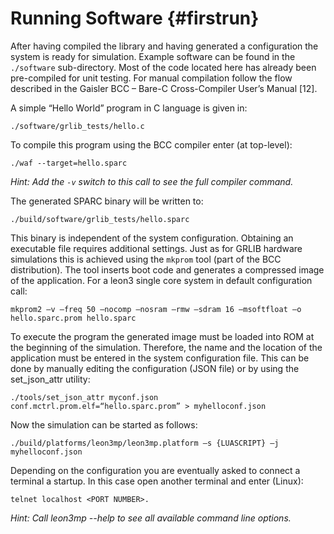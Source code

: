 Running Software {#firstrun}
============================

After having compiled the library and having generated a configuration the system is ready for simulation. 
Example software can be found in the `./software` sub-directory. 
Most of the code located here has already been pre-compiled for unit testing. 
For manual compilation follow the flow described in the Gaisler BCC – Bare-C Cross-Compiler User’s Manual [12].

A simple “Hello World” program in C language is given in:
~~~
./software/grlib_tests/hello.c
~~~~

To compile this program using the BCC compiler enter (at top-level):
~~~
./waf --target=hello.sparc
~~~
*Hint: Add the `-v` switch to this call to see the full compiler command.*

The generated SPARC binary will be written to:
~~~
./build/software/grlib_tests/hello.sparc
~~~

This binary is independent of the system configuration. 
Obtaining an executable file requires additional settings. 
Just as for GRLIB hardware simulations this is achieved using the `mkprom` tool (part of the BCC distribution). 
The tool inserts boot code and generates a compressed image of the application. 
For a leon3 single core system in default configuration call:
~~~
mkprom2 –v –freq 50 –nocomp –nosram –rmw –sdram 16 –msoftfloat –o hello.sparc.prom hello.sparc
~~~

To execute the program the generated image must be loaded into ROM at the beginning of the simulation. 
Therefore, the name and the location of the application must be entered in the system configuration file. 
This can be done by manually editing the configuration (JSON file) or by using the set_json_attr utility:
~~~
./tools/set_json_attr myconf.json conf.mctrl.prom.elf=“hello.sparc.prom” > myhelloconf.json
~~~

Now the simulation can be started as follows:
~~~
./build/platforms/leon3mp/leon3mp.platform –s {LUASCRIPT} –j myhelloconf.json
~~~

Depending on the configuration you are eventually asked to connect a terminal a startup. 
In this case open another terminal and enter (Linux):
~~~
telnet localhost <PORT NUMBER>.
~~~
*Hint: Call leon3mp --help to see all available command line options.*

